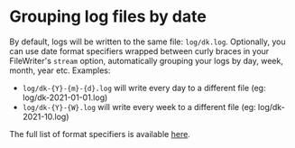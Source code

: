 # Grouping log files by date

By default, logs will be written to the same file: `log/dk.log`.
Optionally, you can use date format specifiers wrapped between curly braces in your FileWriter's `stream` option, automatically grouping your logs by day, week, month, year etc.
Examples:

* `log/dk-{Y}-{m}-{d}.log` will write every day to a different file (eg: log/dk-2021-01-01.log)
* `log/dk-{Y}-{W}.log` will write every week to a different file (eg: log/dk-2021-10.log)

The full list of format specifiers is available [here](https://www.php.net/manual/en/datetime.format.php).
